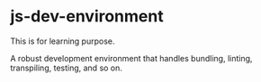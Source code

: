 # js-dev-environment
This is for learning purpose. 

A robust development environment that handles bundling, linting, transpiling, testing, and so on.
